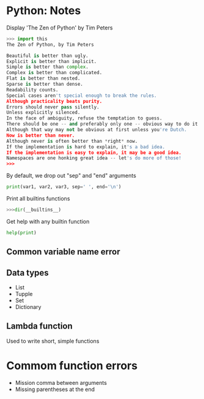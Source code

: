 # Python: Notes

Display 'The Zen of Python' by Tim Peters

```python
>>> import this
The Zen of Python, by Tim Peters

Beautiful is better than ugly.
Explicit is better than implicit.
Simple is better than complex.
Complex is better than complicated.
Flat is better than nested.
Sparse is better than dense.
Readability counts.
Special cases aren't special enough to break the rules.
Although practicality beats purity.
Errors should never pass silently.
Unless explicitly silenced.
In the face of ambiguity, refuse the temptation to guess.
There should be one -- and preferably only one -- obvious way to do it.
Although that way may not be obvious at first unless you're Dutch.
Now is better than never.
Although never is often better than *right* now.
If the implementation is hard to explain, it's a bad idea.
If the implementation is easy to explain, it may be a good idea.
Namespaces are one honking great idea -- let's do more of those!
>>>
```

By default, we drop out "sep" and "end" arguments

```python
print(var1, var2, var3, sep=' ', end='\n')
```

Print all builtins functions

```python
>>>dir(__builtins__)
```

Get help with any builtin function

```python
help(print)
```

## Common variable name error

## Data types
- List  
- Tupple  
- Set  
- Dictionary  


## Lambda function
Used to write short, simple functions


# Commom function errors
- Mission comma between arguments  
- Missing parentheses at the end  


